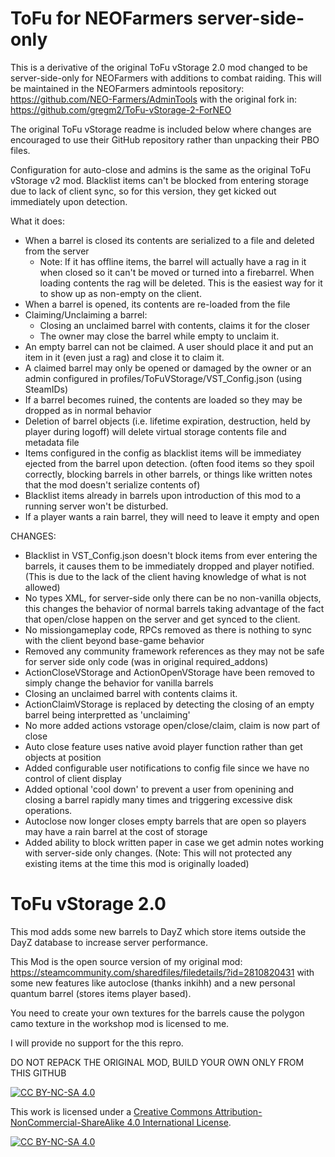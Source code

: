 # ToFu for NEOFarmers server-side-only

This is a derivative of the original ToFu vStorage 2.0 mod changed to be server-side-only for NEOFarmers with additions to combat raiding. This will be maintained in the NEOFarmers admintools repository:
https://github.com/NEO-Farmers/AdminTools
with the original fork in:
https://github.com/gregm2/ToFu-vStorage-2-ForNEO

The original ToFu vStorage readme is included below where changes are encouraged to use their GitHub repository rather than unpacking their PBO files.

Configuration for auto-close and admins is the same as the original ToFu vStorage v2 mod. 
Blacklist items can't be blocked from entering storage due to lack of client sync, so for this version, 
they get kicked out immediately upon detection. 


What it does:
- When a barrel is closed its contents are serialized to a file and deleted from the server
  - Note: If it has offline items, the barrel will actually have a rag in it when closed so it can't be moved or turned into a firebarrel. When loading contents the rag will be deleted. This is the easiest way for it to show up as non-empty on the client.
- When a barrel is opened, its contents are re-loaded from the file
- Claiming/Unclaiming a barrel:
  - Closing an unclaimed barrel with contents, claims it for the closer
  - The owner may close the barrel while empty to unclaim it.
- An empty barrel can not be claimed. A user should place it and put an item in it (even just a rag) and close it to claim it.
- A claimed barrel may only be opened or damaged by the owner or an admin configured in profiles/ToFuVStorage/VST_Config.json (using SteamIDs)
- If a barrel becomes ruined, the contents are loaded so they may be dropped as in normal behavior
- Deletion of barrel objects (i.e. lifetime expiration, destruction, held by player during logoff) will delete virtual storage contents file and metadata file
- Items configured in the config as blacklist items will be immediatey ejected from the barrel upon detection. (often food items so they spoil correctly, blocking barrels in other barrels, or things like written notes that the mod doesn't serialize contents of)
- Blacklist items already in barrels upon introduction of this mod to a running server won't be disturbed.
- If a player wants a rain barrel, they will need to leave it empty and open

CHANGES:
- Blacklist in VST_Config.json doesn't block items from ever entering the barrels, it causes them to be immediately dropped and player notified. (This is due to the lack of the client having knowledge of what is not allowed)
- No types XML, for server-side only there can be no non-vanilla objects, this changes the behavior of normal barrels taking advantage of the fact that open/close happen on the server and get synced to the client.
- No missiongameplay code, RPCs removed as there is nothing to sync with the client beyond base-game behavior
- Removed any community framework references as they may not be safe for server side only code (was in original required_addons)
- ActionCloseVStorage and ActionOpenVStorage have been removed to simply change the behavior for vanilla barrels
- Closing an unclaimed barrel with contents claims it.
- ActionClaimVStorage is replaced by detecting the closing of an empty barrel being interpretted as 'unclaiming'
- No more added actions vstorage open/close/claim, claim is now part of close
- Auto close feature uses native avoid player function rather than get objects at position
- Added configurable user notifications to config file since we have no control of client display
- Added optional 'cool down' to prevent a user from openining and closing a barrel rapidly many times and triggering excessive disk operations.
- Autoclose now longer closes empty barrels that are open so players may have a rain barrel at the cost of storage
- Added ability to block written paper in case we get admin notes working with server-side only changes. (Note: This will not protected any existing items at the time this mod is originally loaded)


# ToFu vStorage 2.0
This mod adds some new barrels to DayZ which store items outside the DayZ database to increase server performance.

This Mod is the open source version of my original mod:
https://steamcommunity.com/sharedfiles/filedetails/?id=2810820431 with some new features like autoclose (thanks inkihh) and a new personal quantum barrel (stores items player based).

You need to create your own textures for the barrels cause the polygon camo texture in the workshop mod is licensed to me.

I will provide no support for the this repro.

DO NOT REPACK THE ORIGINAL MOD, BUILD YOUR OWN ONLY FROM THIS GITHUB

[![CC BY-NC-SA 4.0][cc-by-nc-sa-shield]][cc-by-nc-sa]

This work is licensed under a
[Creative Commons Attribution-NonCommercial-ShareAlike 4.0 International License][cc-by-nc-sa].

[![CC BY-NC-SA 4.0][cc-by-nc-sa-image]][cc-by-nc-sa]

[cc-by-nc-sa]: http://creativecommons.org/licenses/by-nc-sa/4.0/
[cc-by-nc-sa-image]: https://licensebuttons.net/l/by-nc-sa/4.0/88x31.png
[cc-by-nc-sa-shield]: https://img.shields.io/badge/License-CC%20BY--NC--SA%204.0-lightgrey.svg
